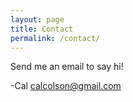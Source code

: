 ```yaml
---
layout: page
title: Contact
permalink: /contact/
---
```


Send me an email to say hi!

-Cal
calcolson@gmail.com
